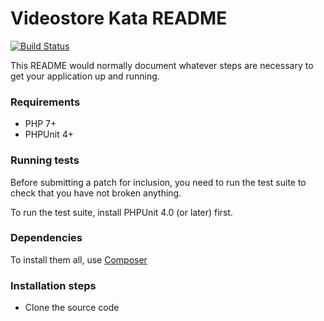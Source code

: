 # Videostore Kata README #

[![Build Status](https://travis-ci.org/aperezg/videostore-kata.svg?branch=master)](https://travis-ci.org/aperezg/videostore-kata)

This README would normally document whatever steps are necessary to get your application up and running. 

### Requirements ###

* PHP 7+
* PHPUnit 4+

### Running tests ###

Before submitting a patch for inclusion, you need to run the test suite to check that you have not broken anything.

To run the test suite, install PHPUnit 4.0 (or later) first.

### Dependencies ###

To install them all, use [Composer](https://getcomposer.org/)

### Installation steps ###

* Clone the source code